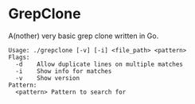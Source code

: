 # GrepClone

A(nother) very basic grep clone written in Go.

```
Usage: ./grepclone [-v] [-i] <file_path> <pattern>
Flags:
  -d	Allow duplicate lines on multiple matches
  -i	Show info for matches
  -v	Show version
Pattern:
  <pattern>	Pattern to search for
```
